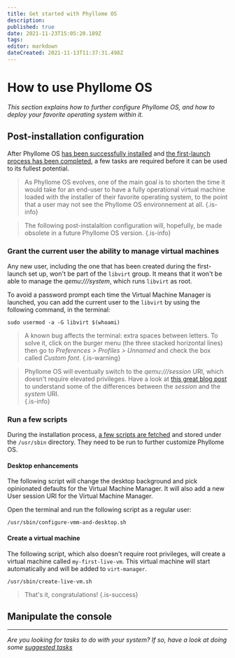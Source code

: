 ```yaml
---
title: Get started with Phyllome OS
description: 
published: true
date: 2021-11-23T15:05:20.189Z
tags: 
editor: markdown
dateCreated: 2021-11-13T11:37:31.498Z
---
```


# How to use Phyllome OS

*This section explains how to further configure Phyllome OS, and how to deploy your favorite operating system within it.*   

## Post-installation configuration

After Phyllome OS [has been successfully installed](/deploy/install) and [the first-launch process has been completed](/deploy/install#first-launch), a few tasks are required before it can be used to its fullest potential.

> As Phyllome OS evolves, one of the main goal is to shorten the time it would take for an end-user to have a fully operational virtual machine loaded with the installer of their favorite operating system, to the point that a user may not see the Phyllome OS environnement at all.
{.is-info}

> The following post-instalaltion configuration will, hopefully, be made obsolete in a future Phyllome OS version. 
{.is-info}

### Grant the current user the ability to manage virtual machines

Any new user, including the one that has been created during the first-launch set up, won't be part of the `libvirt` group. It  means that it won't be able to manage the *qemu:///system*, which runs `libvirt` as root.

To avoid a password prompt each time the Virtual Machine Manager is launched, you can add the current user to the `libvirt` by using the following command, in the terminal:

```
sudo usermod -a -G libvirt $(whoami)
```
> A known bug affects the terminal: extra spaces between letters. To solve it, click on the burger menu (the three stacked horizontal lines) then go to *Preferences > Profiles > Unnamed* and check the box called *Custom font*. 
{.is-warning}

> Phyllome OS will eventually switch to the *qemu:///session* URI, which doesn't require elevated privileges. Have a look at [this great blog post](https://blog.wikichoon.com/2016/01/qemusystem-vs-qemusession.html) to understand some of the differences between the *session* and the *system* URI.  
{.is-info}

### Run a few scripts

During the installation process, [a few scripts are fetched](https://github.com/PhyllomeOS/phyllomeos/tree/main/post) and stored under the `/usr/sbin` directory. They need to be run to further customize Phyllome OS.

#### Desktop enhancements

The following script will change the desktop background and pick opinionated defaults for the Virtual Machine Manager. It will also add a new User session URI for the Virtual Machine Manager. 

Open the terminal and run the following script as a regular user:

```
/usr/sbin/configure-vmm-and-desktop.sh
```
#### Create a virtual machine

The following script, which also doesn't require root privileges, will create a virtual machine called `my-first-live-vm`. This virtual machine will start automatically and will be added to `virt-manager`.

```
/usr/sbin/create-live-vm.sh
```

> That's it, congratulations! 
{.is-success}

## Manipulate the console




---

*Are you looking for tasks to do with your system? If so, have a look at doing some [suggested tasks](/gofurther)*

[^1]: Although, we very much encourage you to [hack it](https://github.com/PhyllomeOS/phyllomeos#how-to-hack-phyllome-os).